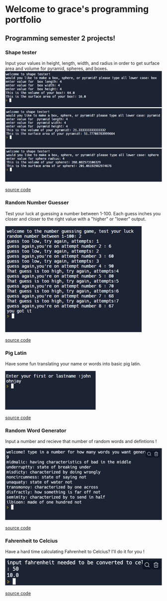 # Welcome to grace's programming portfolio 
## Programming semester 2 projects!
### Shape tester
Input your values in height, length, width, and radius in order to get surface area and volume for pyramid, spheres, and boxes.  
![Running shape tester](https://github.com/Haeinm/Comp-Prog-2/blob/main/images/ShapeTest/ShapeTesterBoxProgSem2.PNG?raw=true)
![Running shape tester](https://github.com/Haeinm/Comp-Prog-2/blob/main/images/ShapeTest/ShapeTesterPyramidProgSem2.PNG?raw=true)
![Running shape tester](https://github.com/Haeinm/Comp-Prog-2/blob/main/images/ShapeTest/ShapeTesterSphereProgSem2.PNG?raw=true)

[source code](https://github.com/Haeinm/Comp-Prog-2/blob/main/src/ShapeTester/ShapeTest.txt)

### Random Number Guesser
Test your luck at guessing a number between 1-100. Each guess inches you closer and closer to the right value with a "higher" or "lower" output. 

![Running Random Number Guesser](https://github.com/Haeinm/Comp-Prog-2/blob/main/images/RandNumGuess/RandomNumberGuessProgSem2.PNG?raw=true)

[source code](https://github.com/Haeinm/Comp-Prog-2/blob/main/src/RandNumGuess/RandNumGuess.txt)

### Pig Latin
Have some fun translating your name or words into basic pig latin.

![Running Pig latin](https://github.com/Haeinm/Comp-Prog-2/blob/main/images/PigLatin/PiglatinProgSem2.jpg?raw=true)


[source code](https://github.com/Haeinm/Comp-Prog-2/blob/main/src/PigLatin/PigLatin.txt)

### Random Word Generator
Input a number and recieve that number of random words and defintions !

![Running word generator](https://github.com/Haeinm/Comp-Prog-2/blob/main/images/definitionsSS.png?raw=true)


[source code](https://github.com/Haeinm/Comp-Prog-2/blob/main/src/Definitions.py)


### Fahrenheit to Celcius
Have a hard time calculating Fahrenheit to Celcius? I'll do it for you !

![Running word generator](https://github.com/Haeinm/Comp-Prog-2/blob/main/images/FarhToCel.png?raw=true)


[source code](https://github.com/Haeinm/Comp-Prog-2/blob/main/src/farhToCel.py)
